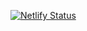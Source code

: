 [![Netlify Status](https://api.netlify.com/api/v1/badges/0a37aacc-5e70-4457-aa80-ac247572971a/deploy-status)](https://app.netlify.com/sites/cristin-io-blog/deploys)
